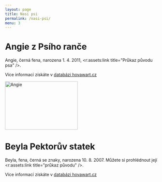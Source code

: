 ```yaml
---
layout: page
title: Nasi psi
permalink: /nasi-psi/
menu: 3
---
```


# Angie z Psího ranče

Angie, černá fena, narozena 1.&nbsp;4.&nbsp;2011, <r:assets:link title="Průkaz původu psa" />.

Více informací získáte v&nbsp;[databázi hovawart.cz](http://www.hovawart.cz/databaze/psi/info.php?id=6888)

<a data-flickr-embed="true"  href="https://www.flickr.com/photos/134818163@N08/albums/72157656875594210" title="Angie"><img src="https://farm1.staticflickr.com/668/19976422663_4e82627d6f_m.jpg" width="240" height="160" alt="Angie"></a><script async src="//embedr.flickr.com/assets/client-code.js" charset="utf-8"></script>

# Beyla Pektorův statek

Beyla, fena, černá se znaky, narozena 10.&nbsp;8.&nbsp;2007. Můžete si prohlédnout její <r:assets:link title="průkaz původu" />.

Více informací získáte v&nbsp;[databázi hovawart.cz](http://www.hovawart.cz/databaze/psi/info.php?id=4035)
